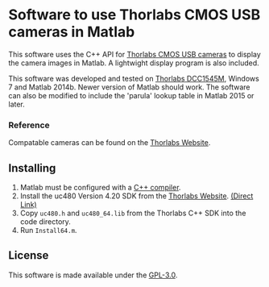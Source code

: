 # Software to use Thorlabs CMOS USB cameras in Matlab
This software uses the C++ API for [Thorlabs CMOS USB cameras](https://www.thorlabs.com/newgrouppage9.cfm?objectgroup_id=4024) to display the camera images in Matlab. A lightwight display program is also included. 

This software was developed and tested on [Thorlabs DCC1545M](https://www.thorlabs.com/thorproduct.cfm?partnumber=DCC1545M), Windows 7 and Matlab 2014b. Newer version of Matlab should work. The software can also be modified to include the 'parula' lookup table in Matlab 2015 or later. 

### Reference
Compatable cameras can be found on the [Thorlabs Website](https://www.thorlabs.com/newgrouppage9.cfm?objectgroup_id=4024).

## Installing 
1. Matlab must be configured with a [C++ compiler](https://www.mathworks.com/support/compilers.html). 
2. Install the uc480 Version 4.20 SDK from the [Thorlabs Website](https://www.thorlabs.com/software_pages/ViewSoftwarePage.cfm?Code=ThorCam). [(Direct Link)](https://www.thorlabs.com/software//MUC/DCx/Software/ThorlabsDCx_camera_V4.20.zip)
3. Copy `uc480.h` and `uc480_64.lib` from the Thorlabs C++ SDK into the code directory.
4. Run `Install64.m`.

## License
This software is made available under the [GPL-3.0](LICENSE).
